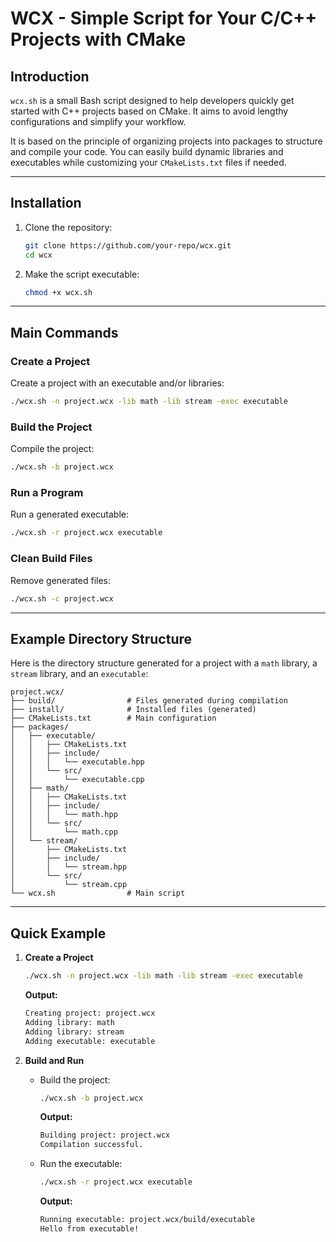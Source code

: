 # WCX - Simple Script for Your C/C++ Projects with CMake

## **Introduction**

`wcx.sh` is a small Bash script designed to help developers quickly get started with C++ projects based on CMake. It aims to avoid lengthy configurations and simplify your workflow.

It is based on the principle of organizing projects into packages to structure and compile your code. You can easily build dynamic libraries and executables while customizing your `CMakeLists.txt` files if needed.

---

## **Installation**

1. Clone the repository:
   ```bash
   git clone https://github.com/your-repo/wcx.git
   cd wcx
   ```
2. Make the script executable:
   ```bash
   chmod +x wcx.sh
   ```

---

## **Main Commands**

### **Create a Project**

Create a project with an executable and/or libraries:

```bash
./wcx.sh -n project.wcx -lib math -lib stream -exec executable
```

### **Build the Project**

Compile the project:

```bash
./wcx.sh -b project.wcx
```

### **Run a Program**

Run a generated executable:

```bash
./wcx.sh -r project.wcx executable
```

### **Clean Build Files**

Remove generated files:

```bash
./wcx.sh -c project.wcx
```

---

## **Example Directory Structure**

Here is the directory structure generated for a project with a `math` library, a `stream` library, and an `executable`:

```
project.wcx/
├── build/                # Files generated during compilation
├── install/              # Installed files (generated)
├── CMakeLists.txt        # Main configuration
├── packages/
│   ├── executable/
│   │   ├── CMakeLists.txt
│   │   ├── include/
│   │   │   └── executable.hpp
│   │   └── src/
│   │       └── executable.cpp
│   ├── math/
│   │   ├── CMakeLists.txt
│   │   ├── include/
│   │   │   └── math.hpp
│   │   └── src/
│   │       └── math.cpp
│   └── stream/
│       ├── CMakeLists.txt
│       ├── include/
│       │   └── stream.hpp
│       └── src/
│           └── stream.cpp
└── wcx.sh                # Main script
```

---

## **Quick Example**

1. **Create a Project**

   ```bash
   ./wcx.sh -n project.wcx -lib math -lib stream -exec executable
   ```

   **Output:**
   ```bash
   Creating project: project.wcx
   Adding library: math
   Adding library: stream
   Adding executable: executable
   ```

2. **Build and Run**

   - Build the project:
     ```bash
     ./wcx.sh -b project.wcx
     ```
     **Output:**
     ```bash
     Building project: project.wcx
     Compilation successful.
     ```
   - Run the executable:
     ```bash
     ./wcx.sh -r project.wcx executable
     ```
     **Output:**
     ```bash
     Running executable: project.wcx/build/executable
     Hello from executable!
     ```

